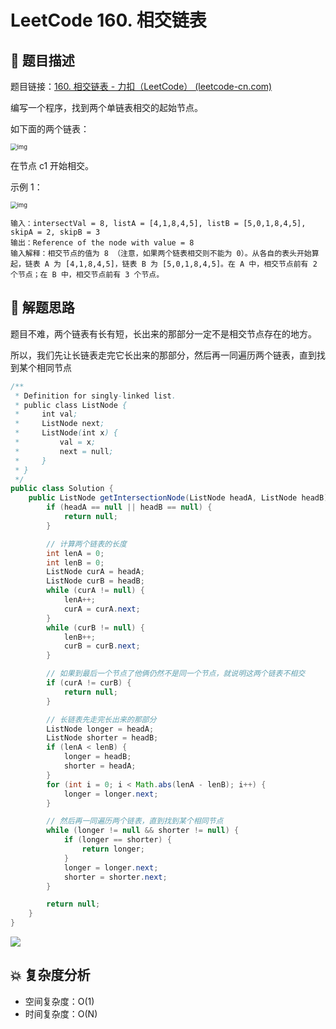 # LeetCode 160. 相交链表

## 📃 题目描述

题目链接：[160. 相交链表 - 力扣（LeetCode） (leetcode-cn.com)](https://leetcode-cn.com/problems/intersection-of-two-linked-lists/)

编写一个程序，找到两个单链表相交的起始节点。

如下面的两个链表：

<img src="https://assets.leetcode-cn.com/aliyun-lc-upload/uploads/2018/12/14/160_statement.png" alt="img" style="zoom:67%;" />

在节点 c1 开始相交。

示例 1：

<img src="https://assets.leetcode-cn.com/aliyun-lc-upload/uploads/2018/12/14/160_example_1.png" alt="img" style="zoom:67%;" />

```
输入：intersectVal = 8, listA = [4,1,8,4,5], listB = [5,0,1,8,4,5], skipA = 2, skipB = 3
输出：Reference of the node with value = 8
输入解释：相交节点的值为 8 （注意，如果两个链表相交则不能为 0）。从各自的表头开始算起，链表 A 为 [4,1,8,4,5]，链表 B 为 [5,0,1,8,4,5]。在 A 中，相交节点前有 2 个节点；在 B 中，相交节点前有 3 个节点。
```

## 🔔 解题思路

题目不难，两个链表有长有短，长出来的那部分一定不是相交节点存在的地方。

所以，我们先让长链表走完它长出来的那部分，然后再一同遍历两个链表，直到找到某个相同节点

```java
/**
 * Definition for singly-linked list.
 * public class ListNode {
 *     int val;
 *     ListNode next;
 *     ListNode(int x) {
 *         val = x;
 *         next = null;
 *     }
 * }
 */
public class Solution {
    public ListNode getIntersectionNode(ListNode headA, ListNode headB) {
        if (headA == null || headB == null) {
            return null;
        }

        // 计算两个链表的长度
        int lenA = 0;
        int lenB = 0;
        ListNode curA = headA;
        ListNode curB = headB;
        while (curA != null) {
            lenA++;
            curA = curA.next;
        }
        while (curB != null) {
            lenB++;
            curB = curB.next;
        }

        // 如果到最后一个节点了他俩仍然不是同一个节点，就说明这两个链表不相交
        if (curA != curB) {
            return null;
        }

        // 长链表先走完长出来的那部分
        ListNode longer = headA;
        ListNode shorter = headB;
        if (lenA < lenB) {
            longer = headB;
            shorter = headA;
        }
        for (int i = 0; i < Math.abs(lenA - lenB); i++) {
            longer = longer.next;
        }

        // 然后再一同遍历两个链表，直到找到某个相同节点
        while (longer != null && shorter != null) {
            if (longer == shorter) {
                return longer;
            }
            longer = longer.next;
            shorter = shorter.next;
        }

        return null;
    }
}
```

![](C:\Users\19124\AppData\Roaming\Typora\typora-user-images\image-20211021163343759.png)

## 💥 复杂度分析

- 空间复杂度：O(1)
- 时间复杂度：O(N)
